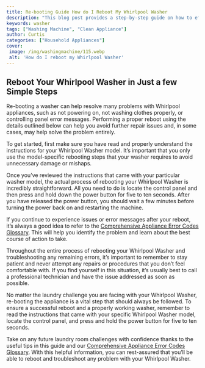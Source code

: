 ```yaml
---
title: Re-booting Guide How do I Reboot My Whirlpool Washer
description: "This blog post provides a step-by-step guide on how to effectively reboot your Whirlpool washer Find out how to easily reset your machine and get it back up and running quickly"
keywords: washer
tags: ["Washing Machine", "Clean Appliance"]
author: Curtis
categories: ["Household Appliances"]
cover: 
 image: /img/washingmachine/115.webp
 alt: 'How do I reboot my Whirlpool Washer'
---
```

## Reboot Your Whirlpool Washer in Just a few Simple Steps
Re-booting a washer can help resolve many problems with Whirlpool appliances, such as not powering on, not washing clothes properly, or controlling panel error messages. Performing a proper reboot using the details outlined below can help you avoid further repair issues and, in some cases, may help solve the problem entirely. 

To get started, first make sure you have read and properly understand the instructions for your Whirlpool Washer model. It’s important that you only use the model-specific rebooting steps that your washer requires to avoid unnecessary damage or mishaps. 

Once you’ve reviewed the instructions that came with your particular washer model, the actual process of rebooting your Whirlpool Washer is incredibly straightforward. All you need to do is locate the control panel and then press and hold down the power button for five to ten seconds. After you have released the power button, you should wait a few minutes before turning the power back on and restarting the machine.

If you continue to experience issues or error messages after your reboot, it’s always a good idea to refer to the [Comprehensive Appliance Error Codes Glossary](./error-codes/). This will help you identify the problem and learn about the best course of action to take. 

Throughout the entire process of rebooting your Whirlpool Washer and troubleshooting any remaining errors, it’s important to remember to stay patient and never attempt any repairs or procedures that you don’t feel comfortable with. If you find yourself in this situation, it’s usually best to call a professional technician and have the issue addressed as soon as possible. 

No matter the laundry challenge you are facing with your Whirlpool Washer, re-booting the appliance is a vital step that should always be followed. To ensure a successful reboot and a properly working washer, remember to read the instructions that came with your specific Whirlpool Washer model, locate the control panel, and press and hold the power button for five to ten seconds.

Take on any future laundry room challenges with confidence thanks to the useful tips in this guide and our [Comprehensive Appliance Error Codes Glossary](./error-codes/). With this helpful information, you can rest-assured that you’ll be able to reboot and troubleshoot any problem with your Whirlpool Washer.
